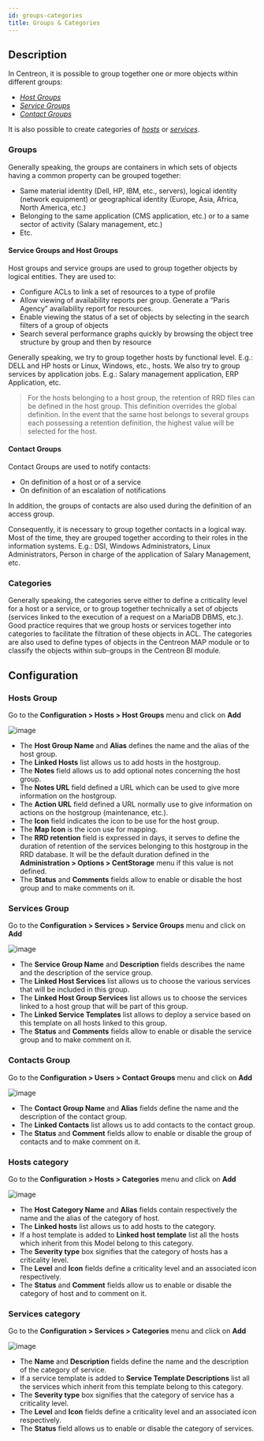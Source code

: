 ```yaml
---
id: groups-categories
title: Groups & Categories
---
```


## Description

In Centreon, it is possible to group together one or more objects within different groups:

* *[Host Groups](#hosts-group)*
* *[Service Groups](#services-group)*
* *[Contact Groups](#contacts-group)*

It is also possible to create categories of *[hosts](#hosts-category)* or *[services](#services-category)*.

### Groups

Generally speaking, the groups are containers in which sets of objects having a common property can be grouped together:

* Same material identity (Dell, HP, IBM, etc., servers), logical identity (network equipment) or geographical identity
  (Europe, Asia, Africa, North America, etc.)
* Belonging to the same application (CMS application, etc.) or to a same sector of activity (Salary management, etc.)
* Etc.

#### Service Groups and Host Groups

Host groups and service groups are used to group together objects by logical entities. They are used to:

* Configure ACLs to link a set of resources to a type of profile
* Allow viewing of availability reports per group. Generate a “Paris Agency” availability report for resources.
* Enable viewing the status of a set of objects by selecting in the search filters of a group of objects
* Search several performance graphs quickly by browsing the object tree structure by group and then by resource

Generally speaking, we try to group together hosts by functional level. E.g.: DELL and HP hosts or Linux, Windows,
etc., hosts. 
We also try to group services by application jobs. E.g.: Salary management application, ERP Application, etc.

> For the hosts belonging to a host group, the retention of RRD files can be defined in the host group. This definition
> overrides the global definition. In the event that the same host belongs to several groups each possessing a
> retention definition, the highest value will be selected for the host.

#### Contact Groups

Contact Groups are used to notify contacts:

* On definition of a host or of a service
* On definition of an escalation of notifications

In addition, the groups of contacts are also used during the definition of an access group.

Consequently, it is necessary to group together contacts in a logical way. Most of the time, they are grouped together
according to their roles in the information systems. E.g.: DSI, Windows Administrators, Linux Administrators, Person
in charge of the application of Salary Management, etc.

### Categories

Generally speaking, the categories serve either to define a criticality level for a host or a service, or to group
together technically a set of objects (services linked to the execution of a request on a MariaDB DBMS, etc.).
Good practice requires that we group hosts or services together into categories to facilitate the filtration of these
objects in ACL.
The categories are also used to define types of objects in the Centreon MAP module or to classify the objects within
sub-groups in the Centreon BI module.

## Configuration

### Hosts Group

Go to the **Configuration > Hosts > Host Groups** menu and click on **Add**

![image](../assets/configuration/07hostgroup.png)

* The **Host Group Name** and **Alias** defines the name and the alias of the host group.
* The **Linked Hosts** list allows us to add hosts in the hostgroup.
* The **Notes** field allows us to add optional notes concerning the host group.
* The **Notes URL** field defined a URL which can be used to give more information on the hostgroup.
* The **Action URL** field defined a URL normally use to give information on actions on the hostgroup (maintenance, etc.).
* The **Icon** field indicates the icon to be use for the host group.
* The **Map Icon** is the icon use for mapping.
* The **RRD retention** field is expressed in days, it serves to define the duration of retention of the services
  belonging to this hostgroup in the RRD database. It will be the default duration defined in the
  **Administration > Options > CentStorage** menu if this value is not defined.
* The **Status** and **Comments** fields allow to enable or disable the host group and to make comments on it.

### Services Group

Go to the **Configuration > Services > Service Groups** menu and click on **Add**

![image](../assets/configuration/07servicegroup.png)

* The **Service Group Name** and **Description** fields describes the name and the description of the service group.
* The **Linked Host Services** list allows us to choose the various services that will be included in this group.
* The **Linked Host Group Services** list allows us to choose the services linked to a host group that will be part
  of this group.
* The **Linked Service Templates** list allows to deploy a service based on this template on all hosts linked to this group.
* The **Status** and **Comments** fields allow to enable or disable the service group and to make comment on it.

### Contacts Group

Go to the **Configuration > Users > Contact Groups** menu and click on **Add**

![image](../assets/configuration/07contactgroup.png)

* The **Contact Group Name** and **Alias** fields define the name and the description of the contact group.
* The **Linked Contacts** list allows us to add contacts to the contact group.
* The **Status** and **Comment** fields allow to enable or disable the group of contacts and to make comment on it.

### Hosts category

Go to the **Configuration > Hosts > Categories** menu and click on **Add**

![image](../assets/configuration/08hostcategory.png)

* The **Host Category Name** and **Alias** fields contain respectively the name and the alias of the category of host.
* The **Linked hosts** list allows us to add hosts to the category.
* If a host template is added to **Linked host template** list all the hosts which inherit from this Model belong to
  this category.
* The **Severity type** box signifies that the category of hosts has a criticality level.
* The **Level** and **Icon** fields define a criticality level and an associated icon respectively.
* The **Status** and **Comment** fields allow us to enable or disable the category of host and to comment on it.

### Services category

Go to the **Configuration > Services > Categories** menu and click on **Add**

![image](../assets/configuration/08servicecategory.png)

* The **Name** and **Description** fields define the name and the description of the category of service.
* If a service template is added to **Service Template Descriptions** list all the services which inherit from this
  template belong to this category. 
* The **Severity type** box signifies that the category of service has a criticality level.
* The **Level** and **Icon** fields define a criticality level and an associated icon respectively.
* The **Status** field allows us to enable or disable the category of services.
